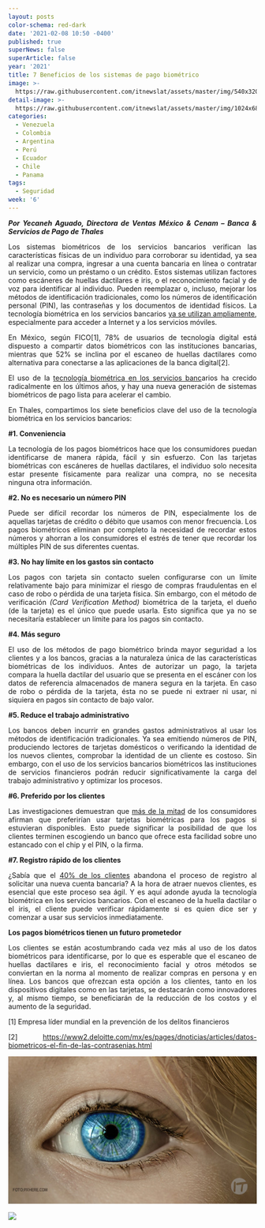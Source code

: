 ```yaml
---
layout: posts
color-schema: red-dark
date: '2021-02-08 10:50 -0400'
published: true
superNews: false
superArticle: false
year: '2021'
title: 7 Beneficios de los sistemas de pago biométrico
image: >-
  https://raw.githubusercontent.com/itnewslat/assets/master/img/540x320/Biometria-iris-p.jpg
detail-image: >-
  https://raw.githubusercontent.com/itnewslat/assets/master/img/1024x680/Biometria-iris-g.jpg
categories:
  - Venezuela
  - Colombia
  - Argentina
  - Perú
  - Ecuador
  - Chile
  - Panama
tags:
  - Seguridad
week: '6'
---
```

<p style="text-align: justify;"><strong></strong></p>
<p style="text-align: justify;"><strong><em>Por Yecaneh Aguado, Directora de Ventas México &amp; Cenam – Banca &amp; Servicios de Pago de Thales</em></strong></p>
<p style="text-align: justify;">Los sistemas biométricos de los servicios bancarios verifican las características físicas de un individuo para corroborar su identidad, ya sea al realizar una compra, ingresar a una cuenta bancaria en línea o contratar un servicio, como un préstamo o un crédito. Estos sistemas utilizan factores como escáneres de huellas dactilares e iris, o el reconocimiento facial y de voz para identificar al individuo. Pueden reemplazar o, incluso, mejorar los métodos de identificación tradicionales, como los números de identificación personal (PIN), las contraseñas y los documentos de identidad físicos. La tecnología biométrica en los servicios bancarios <a href="https://www.biometricupdate.com/201810/biometrics-research-briefs-banking-and-mobile-biometrics">ya se utilizan ampliamente</a>, especialmente para acceder a Internet y a los servicios móviles.</p>
<p style="text-align: justify;">En México, según FICO[1], 78% de usuarios de tecnología digital está dispuesto a compartir datos biométricos con las instituciones bancarias, mientras que 52% se inclina por el escaneo de huellas dactilares como alternativa para conectarse a las aplicaciones de la banca digital[2].</p>
<p style="text-align: justify;">El uso de la <a href="https://www.thalesgroup.com/markets/digital-identity-and-security/banking-payment/cards/biometrics-in-banking">tecnología biométrica en los servicios banc</a>arios ha crecido radicalmente en los últimos años, y hay una nueva generación de sistemas biométricos de pago lista para acelerar el cambio.</p>
<p style="text-align: justify;">En Thales, compartimos los siete beneficios clave del uso de la tecnología biométrica en los servicios bancarios:</p>
<p style="text-align: justify;"><strong>#1.    Conveniencia</strong></p>
<p style="text-align: justify;">La tecnología de los pagos biométricos hace que los consumidores puedan identificarse de manera rápida, fácil y sin esfuerzo. Con las tarjetas biométricas con escáneres de huellas dactilares, el individuo solo necesita estar presente físicamente para realizar una compra, no se necesita ninguna otra información.

<strong>#2.    No es necesario un número PIN</strong></p>
<p style="text-align: justify;">Puede ser difícil recordar los números de PIN, especialmente los de aquellas tarjetas de crédito o débito que usamos con menor frecuencia. Los pagos biométricos eliminan por completo la necesidad de recordar estos números y ahorran a los consumidores el estrés de tener que recordar los múltiples PIN de sus diferentes cuentas.</p>
<p style="text-align: justify;"><strong>#3.    No hay límite en los gastos sin contacto</strong></p>
<p style="text-align: justify;">Los pagos con tarjeta sin contacto suelen configurarse con un límite relativamente bajo para minimizar el riesgo de compras fraudulentas en el caso de robo o pérdida de una tarjeta física. Sin embargo, con el método de verificación <em>(Card Verification Method)</em> biométrica de la tarjeta, el dueño (de la tarjeta) es el único que puede usarla. Esto significa que ya no se necesitaría establecer un límite para los pagos sin contacto.</p>
<p style="text-align: justify;"><strong>#4.    Más seguro</strong></p>
<p style="text-align: justify;">El uso de los métodos de pago biométrico brinda mayor seguridad a los clientes y a los bancos, gracias a la naturaleza única de las características biométricas de los individuos. Antes de autorizar un pago, la tarjeta compara la huella dactilar del usuario que se presenta en el escáner con los datos de referencia almacenados de manera segura en la tarjeta. En caso de robo o pérdida de la tarjeta, ésta no se puede ni extraer ni usar, ni siquiera en pagos sin contacto de bajo valor.</p>
<p style="text-align: justify;"><strong>#5.    Reduce el trabajo administrativo</strong></p>
<p style="text-align: justify;">Los bancos deben incurrir en grandes gastos administrativos al usar los métodos de identificación tradicionales. Ya sea emitiendo números de PIN, produciendo lectores de tarjetas domésticos o verificando la identidad de los nuevos clientes, comprobar la identidad de un cliente es costoso. Sin embargo, con el uso de los servicios bancarios biométricos las instituciones de servicios financieros podrán reducir significativamente la carga del trabajo administrativo y optimizar los procesos.</p>
<p style="text-align: justify;"><strong>#6.    Preferido por los clientes</strong></p>
<p style="text-align: justify;">Las investigaciones demuestran que <a href="https://www.thalesgroup.com/en/markets/digital-identity-and-security/banking-payment/press-release/uk-consumers-excited-by-the-new-biometric-payment-cards">más de la mitad</a> de los consumidores afirman que preferirían usar tarjetas biométricas para los pagos si estuvieran disponibles. Esto puede significar la posibilidad de que los clientes terminen escogiendo un banco que ofrece esta facilidad sobre uno estancado con el chip y el PIN, o la firma.</p>
<p style="text-align: justify;"><strong>#7.    Registro rápido de los clientes</strong></p>
<p style="text-align: justify;">¿Sabía que el <a href="https://wup.digital/blog/digital-onboarding-banking-customer/">40% de los clientes</a> abandona el proceso de registro al solicitar una nueva cuenta bancaria? A la hora de atraer nuevos clientes, es esencial que este proceso sea ágil. Y es aquí adonde ayuda la tecnología biométrica en los servicios bancarios. Con el escaneo de la huella dactilar o el iris, el cliente puede verificar rápidamente si es quien dice ser y comenzar a usar sus servicios inmediatamente.</p>
<p style="text-align: justify;"><strong>Los pagos biométricos tienen un futuro prometedor</strong></p>
<p style="text-align: justify;">Los clientes se están acostumbrando cada vez más al uso de los datos biométricos para identificarse, por lo que es esperable que el escaneo de huellas dactilares e iris, el reconocimiento facial y otros métodos se conviertan en la norma al momento de realizar compras en persona y en línea. Los bancos que ofrezcan esta opción a los clientes, tanto en los dispositivos digitales como en las tarjetas, se destacarán como innovadores y, al mismo tiempo, se beneficiarán de la reducción de los costos y el aumento de la seguridad.</p>
<p style="text-align: justify;">[1] Empresa líder mundial en la prevención de los delitos financieros</p>
<p style="text-align: justify;">[2] <a href="https://www2.deloitte.com/mx/es/pages/dnoticias/articles/datos-biometricos-el-fin-de-las-contrasenias.html">https://www2.deloitte.com/mx/es/pages/dnoticias/articles/datos-biometricos-el-fin-de-las-contrasenias.html</a></p>

![](https://raw.githubusercontent.com/itnewslat/assets/master/img/540x320/Biometria-iris-p.jpg)


<img src="https://tracker.metricool.com/c3po.jpg?hash=56f88a41e39ab42c063cc51676587a04"/>